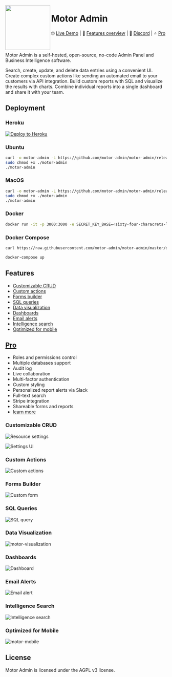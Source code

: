 <p>
  <img align="left" src="https://user-images.githubusercontent.com/5418788/136012355-7b7f3d90-90ad-421c-9d2e-44d79ade92dd.png" width="140" />
  <h1>Motor Admin</h1>

🤓 [Live Demo](https://motor-admin.herokuapp.com/demo) | 👀 [Features overview](https://www.youtube.com/watch?v=ZD4Six8ZEP8) | 💬 [Discord](https://discord.com/invite/mFFJKSTgw3) | ⭐ [Pro](https://www.getmotoradmin.com/pro)
</p>

<br>

Motor Admin is a self-hosted, open-source, no-code Admin Panel and Business Intelligence software.

Search, create, update, and delete data entries using a convenient UI. Create complex custom actions like sending an automated email to your customers via API integration. Build custom reports with SQL and visualize the results with charts. Combine individual reports into a single dashboard and share it with your team.

## Deployment

### Heroku

[![Deploy to Heroku](https://www.herokucdn.com/deploy/button.svg)](https://heroku.com/deploy?template=https://github.com/motor-admin/motor-admin-heroku)

### Ubuntu

```bash
curl -o motor-admin -L https://github.com/motor-admin/motor-admin/releases/download/latest/motor-admin-Linux-x86_64
sudo chmod +x ./motor-admin
./motor-admin
```

### MacOS

```bash
curl -o motor-admin -L https://github.com/motor-admin/motor-admin/releases/download/latest/motor-admin-Darwin-x86_64
sudo chmod +x ./motor-admin
./motor-admin
```

### Docker

```bash
docker run -it -p 3000:3000 -e SECRET_KEY_BASE=<sixty-four-characrets-length-key> -e DATABASE_URL=<postgres-db-url> motoradmin/motoradmin:latest
```

### Docker Compose

```bash
curl https://raw.githubusercontent.com/motor-admin/motor-admin/master/docker-compose.yml  | sed "s/SECRET_KEY_BASE:/SECRET_KEY_BASE: `openssl rand -hex 64`/" > docker-compose.yml

docker-compose up
```

## Features

* [Customizable CRUD](#customizable-crud)
* [Custom actions](#custom-actions)
* [Forms builder](#forms-builder)
* [SQL queries](#sql-queries)
* [Data visualization](#data-visualization)
* [Dashboards](#dashboards)
* [Email alerts](#email-alerts)
* [Intelligence search](#intelligence-search)
* [Optimized for mobile](#optimized-for-mobile)

## [Pro](https://www.getmotoradmin.com/pro)

* Roles and permissions control
* Multiple databases support
* Audit log
* Live collaboration
* Multi-factor authentication
* Custom styling
* Personalized report alerts via Slack
* Full-text search
* Stripe integration
* Shareable forms and reports
* [learn more](https://www.getmotoradmin.com/pro)

### Customizable CRUD

![Resource settings](https://user-images.githubusercontent.com/5418788/119318569-2a840e80-bc82-11eb-9ba3-f3964eb6f997.png)

![Settings UI](https://user-images.githubusercontent.com/5418788/119263883-90708780-bbe9-11eb-9f9f-f76fed0b7f27.png)

### Custom Actions

![Custom actions](https://user-images.githubusercontent.com/5418788/119266132-3c1dd580-bbf2-11eb-9666-09e1640eaf7b.png)

### Forms Builder

![Custom form](https://user-images.githubusercontent.com/5418788/119264008-1391dd80-bbea-11eb-9f14-cb405e77fb60.png)

### SQL Queries

![SQL query](https://user-images.githubusercontent.com/5418788/119264127-84d19080-bbea-11eb-9903-ef465d1d2c97.png)

### Data Visualization

![motor-visualization](https://user-images.githubusercontent.com/5418788/119264625-a2075e80-bbec-11eb-986c-6106dd6e47ce.png)

### Dashboards

![Dashboard](https://user-images.githubusercontent.com/5418788/119264726-f579ac80-bbec-11eb-852e-8055f8aba200.png)

### Email Alerts

![Email alert](https://user-images.githubusercontent.com/5418788/119265049-feb74900-bbed-11eb-8070-bcc8d6113b9b.png)

### Intelligence Search

![Intelligence search](https://user-images.githubusercontent.com/5418788/119266559-eea26800-bbf3-11eb-8cb3-d0538aa386a9.png)

### Optimized for Mobile

![motor-mobile](https://user-images.githubusercontent.com/5418788/119269566-03392d00-bc01-11eb-9e9d-1f6a58fe0749.png)

## License

Motor Admin is licensed under the AGPL v3 license.
